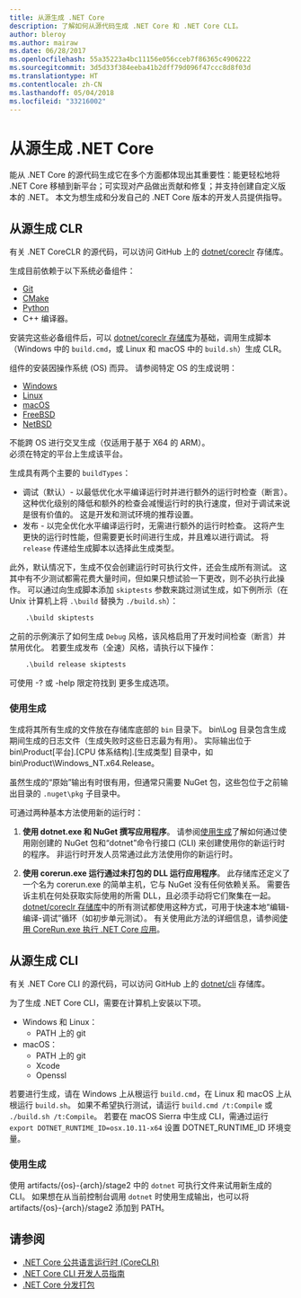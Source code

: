 ```yaml
---
title: 从源生成 .NET Core
description: 了解如何从源代码生成 .NET Core 和 .NET Core CLI。
author: bleroy
ms.author: mairaw
ms.date: 06/28/2017
ms.openlocfilehash: 55a35223a4bc11156e056cceb7f86365c4906222
ms.sourcegitcommit: 3d5d33f384eeba41b2dff79d096f47ccc8d8f03d
ms.translationtype: HT
ms.contentlocale: zh-CN
ms.lasthandoff: 05/04/2018
ms.locfileid: "33216002"
---
```

# <a name="build-net-core-from-source"></a>从源生成 .NET Core

能从 .NET Core 的源代码生成它在多个方面都体现出其重要性：能更轻松地将 .NET Core 移植到新平台；可实现对产品做出贡献和修复；并支持创建自定义版本的 .NET。
本文为想生成和分发自己的 .NET Core 版本的开发人员提供指导。

## <a name="build-the-clr-from-source"></a>从源生成 CLR

有关 .NET CoreCLR 的源代码，可以访问 GitHub 上的 [dotnet/coreclr](https://github.com/dotnet/coreclr/) 存储库。

生成目前依赖于以下系统必备组件：
* [Git](https://git-scm.com/)
* [CMake](https://cmake.org/)
* [Python](https://www.python.org/)
* C++ 编译器。

安装完这些必备组件后，可以 [dotnet/coreclr 存储库](https://github.com/dotnet/coreclr/)为基础，调用生成脚本（Windows 中的 `build.cmd`，或 Linux 和 macOS 中的 `build.sh`）生成 CLR。

组件的安装因操作系统 (OS) 而异。 请参阅特定 OS 的生成说明：

 * [Windows](https://github.com/dotnet/coreclr/blob/master/Documentation/building/windows-instructions.md)
 * [Linux](https://github.com/dotnet/coreclr/blob/master/Documentation/building/linux-instructions.md)
 * [macOS](https://github.com/dotnet/coreclr/blob/master/Documentation/building/osx-instructions.md)
 * [FreeBSD](https://github.com/dotnet/coreclr/blob/master/Documentation/building/freebsd-instructions.md) 
 * [NetBSD](https://github.com/dotnet/coreclr/blob/master/Documentation/building/netbsd-instructions.md)

不能跨 OS 进行交叉生成（仅适用于基于 X64 的 ARM）。  
必须在特定的平台上生成该平台。  

生成具有两个主要的 `buildTypes`：

 * 调试（默认）- 以最低优化水平编译运行时并进行额外的运行时检查（断言）。 这种优化级别的降低和额外的检查会减慢运行时的执行速度，但对于调试来说是很有价值的。 这是开发和测试环境的推荐设置。
 * 发布 - 以完全优化水平编译运行时，无需进行额外的运行时检查。 这将产生更快的运行时性能，但需要更长时间进行生成，并且难以进行调试。 将 `release` 传递给生成脚本以选择此生成类型。

此外，默认情况下，生成不仅会创建运行时可执行文件，还会生成所有测试。
这其中有不少测试都需花费大量时间，但如果只想试验一下更改，则不必执行此操作。
可以通过向生成脚本添加 `skiptests` 参数来跳过测试生成，如下例所示（在 Unix 计算机上将 `.\build` 替换为 `./build.sh`）：

```bat
    .\build skiptests 
```

之前的示例演示了如何生成 `Debug` 风格，该风格启用了开发时间检查（断言）并禁用优化。 若要生成发布（全速）风格，请执行以下操作：

```bat 
    .\build release skiptests
```

可使用 -? 或 -help 限定符找到 更多生成选项。   

### <a name="using-your-build"></a>使用生成

生成将其所有生成的文件放在存储库底部的 `bin` 目录下。
bin\Log 目录包含生成期间生成的日志文件（生成失败时这些日志最为有用）。
实际输出位于bin\Product\[平台].[CPU 体系结构].[生成类型] 目录中，如 bin\Product\Windows_NT.x64.Release。

虽然生成的“原始”输出有时很有用，但通常只需要 NuGet 包，这些包位于之前输出目录的 `.nuget\pkg` 子目录中。

可通过两种基本方法使用新的运行时：

 1. **使用 dotnet.exe 和 NuGet 撰写应用程序**。
    请参阅[使用生成](https://github.com/dotnet/coreclr/blob/master/Documentation/workflow/UsingYourBuild.md)了解如何通过使用刚创建的 NuGet 包和“dotnet”命令行接口 (CLI) 来创建使用你的新运行时的程序。 非运行时开发人员常通过此方法使用你的新运行时。    

 2. **使用 corerun.exe 运行通过未打包的 DLL 运行应用程序**。
    此存储库还定义了一个名为 corerun.exe 的简单主机，它与 NuGet 没有任何依赖关系。
    需要告诉主机在何处获取实际使用的所需 DLL，且必须手动将它们聚集在一起。
    [dotnet/coreclr 存储库](https://github.com/dotnet/coreclr)中的所有测试都使用这种方式，可用于快速本地“编辑-编译-调试”循环（如初步单元测试）。
    有关使用此方法的详细信息，请参阅[使用 CoreRun.exe 执行 .NET Core 应用](https://github.com/dotnet/coreclr/blob/master/Documentation/workflow/UsingCoreRun.md)。

## <a name="build-the-cli-from-source"></a>从源生成 CLI

有关 .NET Core CLI 的源代码，可以访问 GitHub 上的 [dotnet/cli](https://github.com/dotnet/cli/) 存储库。

为了生成 .NET Core CLI，需要在计算机上安装以下项。

* Windows 和 Linux：
    - PATH 上的 git
* macOS：
    - PATH 上的 git
    - Xcode
    - Openssl

若要进行生成，请在 Windows 上从根运行 `build.cmd`，在 Linux 和 macOS 上从根运行 `build.sh`。 如果不希望执行测试，请运行 `build.cmd /t:Compile` 或 `./build.sh /t:Compile`。 若要在 macOS Sierra 中生成 CLI，需通过运行 `export DOTNET_RUNTIME_ID=osx.10.11-x64` 设置 DOTNET_RUNTIME_ID 环境变量。

### <a name="using-your-build"></a>使用生成

使用 artifacts/{os}-{arch}/stage2 中的 `dotnet` 可执行文件来试用新生成的 CLI。 如果想在从当前控制台调用 `dotnet` 时使用生成输出，也可以将 artifacts/{os}-{arch}/stage2 添加到 PATH。

## <a name="see-also"></a>请参阅

* [.NET Core 公共语言运行时 (CoreCLR)](https://github.com/dotnet/coreclr/blob/master/README.md)
* [.NET Core CLI 开发人员指南](https://github.com/dotnet/cli/blob/master/Documentation/project-docs/developer-guide.md)
* [.NET Core 分发打包](./distribution-packaging.md)
